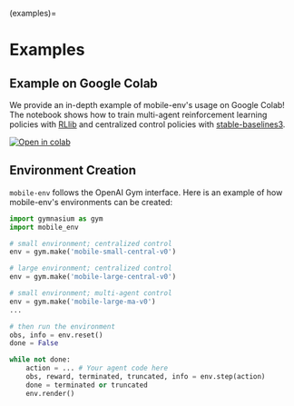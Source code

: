 (examples)=

# Examples

## Example on Google Colab
We provide an in-depth example of mobile-env's usage on Google Colab! The notebook shows how to train multi-agent reinforcement learning policies with [RLlib](https://docs.ray.io/en/stable/rllib.html) and centralized control policies with [stable-baselines3](https://stable-baselines3.readthedocs.io/en/master/index.html).


[![Open in colab](https://colab.research.google.com/assets/colab-badge.svg)](https://colab.research.google.com/github/stefanbschneider/mobile-env/blob/master/examples/demo.ipynb)

## Environment Creation
`mobile-env` follows the OpenAI Gym interface.
Here is an example of how mobile-env's environments can be created:
```python
import gymnasium as gym
import mobile_env

# small environment; centralized control 
env = gym.make('mobile-small-central-v0')

# large environment; centralized control 
env = gym.make('mobile-large-central-v0')

# small environment; multi-agent control 
env = gym.make('mobile-large-ma-v0')
...

# then run the environment
obs, info = env.reset()
done = False

while not done:
    action = ... # Your agent code here
    obs, reward, terminated, truncated, info = env.step(action)
    done = terminated or truncated
    env.render()
```
